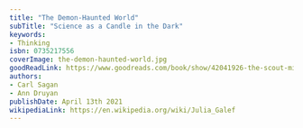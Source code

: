 ```yaml
---
title: "The Demon-Haunted World"
subTitle: "Science as a Candle in the Dark"
keywords:
- Thinking
isbn: 0735217556
coverImage: the-demon-haunted-world.jpg
goodReadLink: https://www.goodreads.com/book/show/42041926-the-scout-mindset
authors:
- Carl Sagan
- Ann Druyan
publishDate: April 13th 2021
wikipediaLink: https://en.wikipedia.org/wiki/Julia_Galef
---
```

